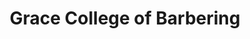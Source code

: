 ---
title: "Grace College of Barbering"
url: /ayden/grace-college-of-barbering/
shop: hairdresser
---